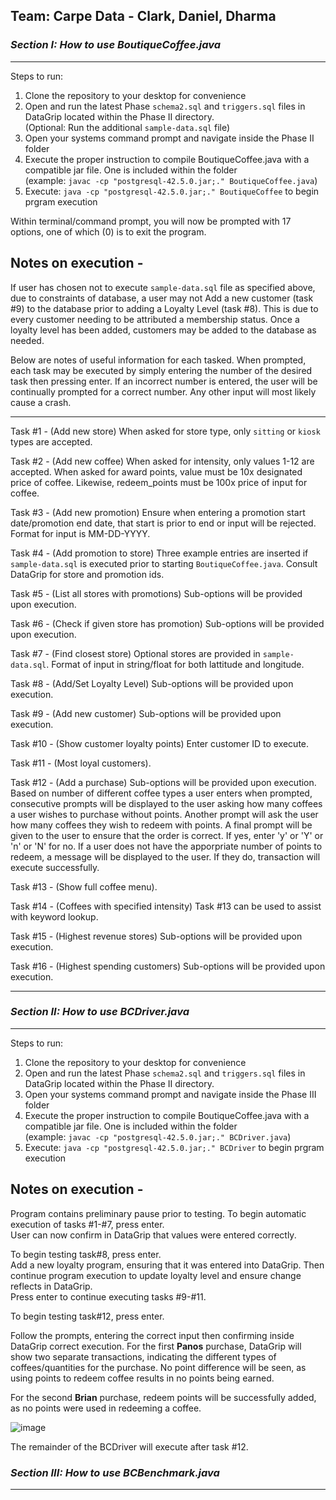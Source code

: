 
## Team: Carpe Data - Clark, Daniel, Dharma

### ***Section I: How to use BoutiqueCoffee.java***
---  
Steps to run: 
1. Clone the repository to your desktop for convenience
2. Open and run the latest Phase `schema2.sql` and `triggers.sql` files in DataGrip located within the Phase II directory.  
   (Optional: Run the additional `sample-data.sql` file)
3. Open your systems command prompt and navigate inside the Phase II folder 
4. Execute the proper instruction to compile BoutiqueCoffee.java with a compatible jar file. One is included within the folder   
   (example: `javac -cp "postgresql-42.5.0.jar;." BoutiqueCoffee.java`)
5. Execute: `java -cp "postgresql-42.5.0.jar;." BoutiqueCoffee` to begin prgram execution

Within terminal/command prompt, you will now be prompted with 17 options, one of which (0) is to exit the program. 

## **Notes on execution** -   

If user has chosen not to execute `sample-data.sql` file as specified above, due to constraints of database, a user may not Add a new customer (task #9) to the database prior to adding a Loyalty Level (task #8). This is due to every customer needing to be attributed a membership status. Once a loyalty level has been added, customers may be added to the database as needed.     

Below are notes of useful information for each tasked. When prompted, each task may be executed by simply entering the number of the desired task then pressing enter. If an incorrect number is entered, the user will be continually prompted for a correct number. Any other input will most likely cause a crash.    

---  

Task #1 -  (Add new store) When asked for store type, only `sitting` or `kiosk` types are accepted.    

Task #2 -  (Add new coffee) When asked for intensity, only values 1-12 are accepted. When asked for award points, value must be 10x designated price of coffee. Likewise, redeem_points must be 100x price of input for coffee.  

Task #3 -  (Add new promotion) Ensure when entering a promotion start date/promotion end date, that start is prior to end or input will be rejected. Format for input is MM-DD-YYYY.  

Task #4 -  (Add promotion to store) Three example entries are inserted if `sample-data.sql` is executed prior to starting `BoutiqueCoffee.java`. Consult DataGrip for store and promotion ids.  

Task #5 -  (List all stores with promotions) Sub-options will be provided upon execution.  

Task #6 -  (Check if given store has promotion) Sub-options will be provided upon execution.  

Task #7 -  (Find closest store) Optional stores are provided in `sample-data.sql`. Format of input in string/float for both lattitude and longitude.  

Task #8 -  (Add/Set Loyalty Level) Sub-options will be provided upon execution.   

Task #9 -  (Add new customer) Sub-options will be provided upon execution.  

Task #10 - (Show customer loyalty points) Enter customer ID to execute.   

Task #11 - (Most loyal customers).    

Task #12 -  (Add a purchase) Sub-options will be provided upon execution. Based on number of different coffee types a user enters when prompted, consecutive prompts will be displayed to the user asking how many coffees a user wishes to purchase without points. Another prompt will ask the user how many coffees they wish to redeem with points. A final prompt will be given to the user to ensure that the order is correct. If yes, enter 'y' or 'Y' or 'n' or 'N' for no. If a user does not have the apporpriate number of points to redeem, a message will be displayed to the user. If they do, transaction will execute successfully.    

Task #13 - (Show full coffee menu).    

Task #14 - (Coffees with specified intensity) Task #13 can be used to assist with keyword lookup.   

Task #15 - (Highest revenue stores) Sub-options will be provided upon execution.   

Task #16 - (Highest spending customers) Sub-options will be provided upon execution.   

   
---  

### ***Section II: How to use BCDriver.java***
---    

Steps to run: 
1. Clone the repository to your desktop for convenience
2. Open and run the latest Phase `schema2.sql` and `triggers.sql` files in DataGrip located within the Phase II directory.  
3. Open your systems command prompt and navigate inside the Phase III folder 
4. Execute the proper instruction to compile BoutiqueCoffee.java with a compatible jar file. One is included within the folder   
   (example: `javac -cp "postgresql-42.5.0.jar;." BCDriver.java`)
5. Execute: `java -cp "postgresql-42.5.0.jar;." BCDriver` to begin prgram execution  

## **Notes on execution** -   

Program contains preliminary pause prior to testing. To begin automatic execution of tasks #1-#7, press enter.  
User can now confirm in DataGrip that values were entered correctly.  

To begin testing task#8, press enter.  
Add a new loyalty program, ensuring that it was entered into DataGrip. Then continue program execution to update loyalty level and ensure change reflects in DataGrip.  
Press enter to continue executing tasks #9-#11.  

To begin testing task#12, press enter.  

Follow the prompts, entering the correct input then confirming inside DataGrip correct execution. 
For the first **Panos** purchase, DataGrip will show two separate transactions, indicating the different types of coffees/quantities for the purchase. No point difference will be seen, as using points to redeem coffee results in no points being earned. 

For the second **Brian** purchase, redeem points will be successfully added, as no points were used in redeeming a coffee.

![image](https://user-images.githubusercontent.com/44730537/207200379-e88cd6c3-5d09-4721-a1ef-8abad3c09859.png)

The remainder of the BCDriver will execute after task #12.

### ***Section III: How to use BCBenchmark.java***
---  

